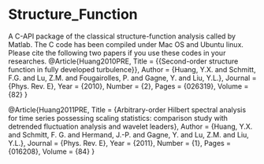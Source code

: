 # Structure_Function
A C-API package of the classical structure-function analysis called by Matlab. The C code has been compiled under Mac OS and Ubuntu linux. Please cite the following two papers if you use these codes in your researches.
@Article{Huang2010PRE,
  Title                    = {{Second-order structure function in fully developed turbulence}},
  Author                   = {Huang, Y.X. and Schmitt, F.G. and Lu, Z.M. and Fougairolles, P. and Gagne, Y. and Liu, Y.L.},
  Journal                  = {Phys. Rev. E},
  Year                     = {2010},
  Number                   = {2},
  Pages                    = {026319},
  Volume                   = {82}
}

@Article{Huang2011PRE,
  Title                    = {Arbitrary-order Hilbert spectral analysis for time series possessing scaling statistics: comparison study with detrended fluctuation analysis and wavelet leaders},
  Author                   = {Huang, Y.X. and Schmitt, F. G. and Hermand, J.-P. and Gagne, Y. and Lu, Z.M. and Liu, Y.L.},
  Journal                  = {Phys. Rev. E},
  Year                     = {2011},
  Number                   = {1},
  Pages                    = {016208},
  Volume                   = {84}
}

